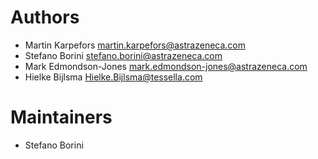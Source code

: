 # Authors

- Martin Karpefors <martin.karpefors@astrazeneca.com>
- Stefano Borini <stefano.borini@astrazeneca.com>
- Mark Edmondson-Jones <mark.edmondson-jones@astrazeneca.com>
- Hielke Bijlsma <Hielke.Bijlsma@tessella.com>

# Maintainers

- Stefano Borini
